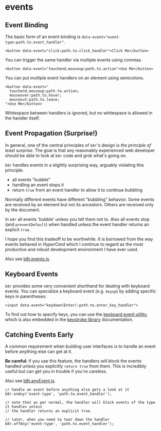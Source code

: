 # events

## Event Binding

The basic form of an event-binding is `data-event="event-type:path.to.event_handler"`.

```
<button data-event="click:path.to.click_handler">Click Me</button>
```

You can trigger the same handler via multiple events using commas.

```
<button data-event="touchend,mouseup:path.to.action">Use Me</button>
```

You can put multiple event handlers on an element using semicolons.

```
<button data-event="
  touchend,mouseup:path.to.action;
  mouseover:path.to.hover;
  mouseout:path.to.leave;
">Use Me</button>
```

Whitespace between handlers is ignored, but no whitespace is allowed in the handler 
itself.

## Event Propagation (Surprise!)

In general, one of the central principles of `b8r`'s design is 
_the principle of least surprise_. The goal is that any reasonably experienced web 
developer should be able to look at `b8r` code and grok what's going on.

`b8r` handles events in a slightly surprising way, arguably violating this principle.

- all events "bubble"
- handling an event stops it
- return `true` from an event handler to allow it to continue bubbling

Normally different events have different "bubbling" behavior. Some events are received by
an element but not its ancestors. Others are received only by the document.

In `b8r` all events 'bubble' unless you tell them not to. Also all events stop 
(and `preventDefault`) when handled unless the event handler returns an explicit `true`.

I hope you find this tradeoff to be worthwhile. It is borrowed from the way events 
behaved in *HyperCard* which I continue to regard as the most productive and robust 
development environment I have ever used.

Also see [b8r.events.js](#source=source/b8r.anyEvent.js).

## Keyboard Events

`b8r` provides some very convenient shorthand for dealing with keyboard events. You can 
specialize a keyboard event (e.g. `keyup`) by adding specific keys in parentheses:

```
<input data-event="keydown(Enter):path.to.enter_key_handler">
```

To find out how to specify keys, you can use the 
[keyboard event utility](#source=keycodes.component.html), which is also
embedded in the [keystroke library](#source=source/b8r.keystroke.js) documentation.

## Catching Events Early

A common requirement when building user interfaces is to handle an event before anything 
else can get at it.

**Be careful**: if you use this feature, the handlers will block the events handled unless
you explicitly `return true` from them. This is incredibly useful but can get you in 
trouble if you're careless.

Also see [b8r.anyEvent.js](#source=source/b8r.anyEvent.js).

```
// handle an event before anything else gets a look at it
b8r.onAny('event-type', 'path.to.event_handler');

// note that as per normal, the handler will block events of the type it handles unless
// the handler returns an explicit true.

// later, when you need to tear down the handler
b8r.offAny('event-type', 'path.to.event_handler');
```